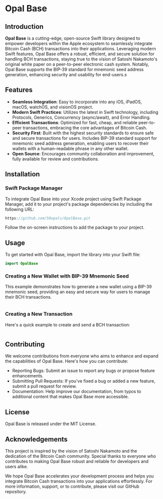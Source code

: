 # Opal Base

## Introduction

**Opal Base** is a cutting-edge, open-source Swift library designed to empower developers within the Apple ecosystem to seamlessly integrate Bitcoin Cash (BCH) transactions into their applications. Leveraging modern Swift features, Opal Base offers a robust, efficient, and secure solution for handling BCH transactions, staying true to the vision of Satoshi Nakamoto's original white paper on a peer-to-peer electronic cash system. Notably, Opal Base supports the BIP-39 standard for mnemonic seed address generation, enhancing security and usability for end-users.s

## Features

- **Seamless Integration**: Easy to incorporate into any iOS, iPadOS, macOS, watchOS, and visionOS project.
- **Modern Swift Practices**: Utilizes the latest in Swift technology, including Protocols, Generics, Concurrency (async/await), and Error Handling.
- **Efficient Transactions**: Optimized for fast, cheap, and reliable peer-to-peer transactions, embracing the core advantages of Bitcoin Cash.
- **Security First**: Built with the highest security standards to ensure safe and secure transactions for users. Includes BIP-39 standard support for mnemonic seed address generation, enabling users to recover their wallets with a human-readable phrase in any other wallet.
- **Open Source**: Encourages community collaboration and improvement, fully available for review and contributions.

## Installation

### Swift Package Manager

To integrate Opal Base into your Xcode project using Swift Package Manager, add it to your project's package dependencies by including the following URL:

```swift
https://github.com/58opals/OpalBase.git
```

Follow the on-screen instructions to add the package to your project.

## Usage

To get started with Opal Base, import the library into your Swift file:

```swift
import OpalBase
```

### Creating a New Wallet with BIP-39 Mnemonic Seed

This example demonstrates how to generate a new wallet using a BIP-39 mnemonic seed, providing an easy and secure way for users to manage their BCH transactions.

```swift

```

### Creating a New Transaction

Here's a quick example to create and send a BCH transaction:

```swift

```

## Contributing

We welcome contributions from everyone who aims to enhance and expand the capabilities of Opal Base. Here's how you can contribute:
- Reporting Bugs: Submit an issue to report any bugs or propose feature enhancements.
- Submitting Pull Requests: If you've fixed a bug or added a new feature, submit a pull request for review.
- Documentation: Help improve our documentation, from typos to additional content that makes Opal Base more accessible.

## License

Opal Base is released under the MIT License.

## Acknowledgements

This project is inspired by the vision of Satoshi Nakamoto and the dedication of the Bitcoin Cash community. Special thanks to everyone who contributes to making Opal Base robust and reliable for developers and users alike.

We hope Opal Base accelerates your development process and helps you integrate Bitcoin Cash transactions into your applications effortlessly. For more information, support, or to contribute, please visit our GitHub repository.
